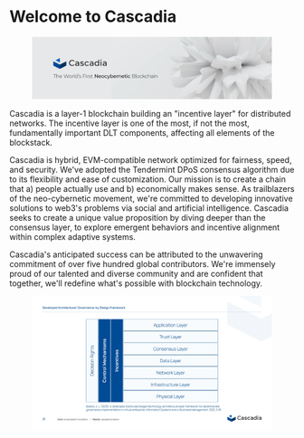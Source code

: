 # Welcome to Cascadia

<figure><img src=".gitbook/assets/image (2).png" alt=""><figcaption></figcaption></figure>

Cascadia is a layer-1 blockchain building an "incentive layer" for distributed networks. The incentive layer is one of the most, if not the most, fundamentally important DLT components, affecting all elements of the blockstack.

Cascadia is hybrid, EVM-compatible network optimized for fairness, speed, and security.  We've adopted the Tendermint DPoS consensus algorithm due to its flexibility and ease of customization.  Our mission is to create a chain that a) people actually use and b) economically makes sense. As trailblazers of the neo-cybernetic movement, we're committed to developing innovative solutions to web3's problems via social and artificial intelligence.  Cascadia seeks to create a unique value proposition by diving deeper than the consensus layer, to explore emergent behaviors and incentive alignment within complex adaptive systems.

Cascadia's anticipated success can be attributed to the unwavering commitment of over five hundred global contributors.  We're immensely proud of our talented and diverse community and are confident that together, we'll redefine what's possible with blockchain technology.

<figure><img src=".gitbook/assets/cascadia_pitchdeck_v10 (2)_Page_31.jpg" alt=""><figcaption></figcaption></figure>
